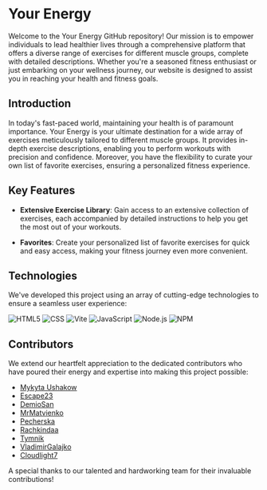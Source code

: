 # Your Energy

Welcome to the Your Energy GitHub repository! Our mission is to empower individuals to lead healthier lives through a comprehensive platform that offers a diverse range of exercises for different muscle groups, complete with detailed descriptions. Whether you're a seasoned fitness enthusiast or just embarking on your wellness journey, our website is designed to assist you in reaching your health and fitness goals.

## Introduction

In today's fast-paced world, maintaining your health is of paramount importance. Your Energy is your ultimate destination for a wide array of exercises meticulously tailored to different muscle groups. It provides in-depth exercise descriptions, enabling you to perform workouts with precision and confidence. Moreover, you have the flexibility to curate your own list of favorite exercises, ensuring a personalized fitness experience.

## Key Features

- **Extensive Exercise Library**: Gain access to an extensive collection of exercises, each accompanied by detailed instructions to help you get the most out of your workouts.

- **Favorites**: Create your personalized list of favorite exercises for quick and easy access, making your fitness journey even more convenient.

## Technologies

We've developed this project using an array of cutting-edge technologies to ensure a seamless user experience:

![HTML5](https://img.shields.io/badge/HTML5-E34F26?style=for-the-badge&logo=html5&logoColor=white)
![CSS](https://img.shields.io/badge/CSS-1572B6?style=for-the-badge&logo=css3&logoColor=white)
![Vite](https://img.shields.io/badge/Vite-646CFF?style=for-the-badge)
![JavaScript](https://img.shields.io/badge/JavaScript-F7DF1E?style=for-the-badge&logo=javascript&logoColor=black)
![Node.js](https://img.shields.io/badge/Node.js-339933?style=for-the-badge&logo=node.js&logoColor=white)
![NPM](https://img.shields.io/badge/NPM-CB3837?style=for-the-badge&logo=npm&logoColor=white)

## Contributors

We extend our heartfelt appreciation to the dedicated contributors who have poured their energy and expertise into making this project possible:

- [Mykyta Ushakow](https://github.com/Mykyta-Ushakow)
- [Escape23](https://github.com/escape23)
- [DemioSan](https://github.com/DemioSan)
- [MrMatvienko](https://github.com/MrMatvienko)
- [Pecherska](https://github.com/pecherska)
- [Rachkindaa](https://github.com/rachkindaa)
- [Tymnik](https://github.com/tymnik)
- [VladimirGalajko](https://github.com/VladimirGalajko)
- [Cloudlight7](https://github.com/cloudlight7)

A special thanks to our talented and hardworking team for their invaluable contributions!

